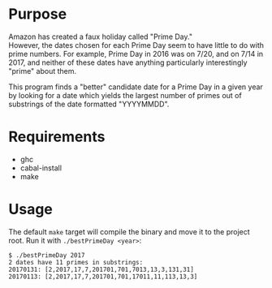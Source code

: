Purpose
=======

Amazon has created a faux holiday called "Prime Day."  
However, the dates chosen for each Prime Day seem to have little to do with prime numbers.
For example, Prime Day in 2016 was on 7/20, and on 7/14 in 2017, and neither of these
dates have anything particularly interestingly "prime" about them.

This program finds a "better" candidate date for a Prime Day in a given year by looking
for a date which yields the largest number of primes out of substrings of the date
formatted "YYYYMMDD".

Requirements
============

* ghc
* cabal-install
* make

Usage
=====

The default `make` target will compile the binary and move it to the
project root. Run it with `./bestPrimeDay <year>`:

    $ ./bestPrimeDay 2017
    2 dates have 11 primes in substrings:
    20170131: [2,2017,17,7,201701,701,7013,13,3,131,31]
    20170113: [2,2017,17,7,201701,701,17011,11,113,13,3]
